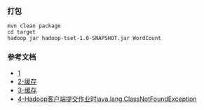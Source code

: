 ### 打包
```
mvn clean package
cd target
hadoop jar hadoop-tset-1.0-SNAPSHOT.jar WordCount
```

### 参考文档
- [1](https://blog.csdn.net/qq_39327985/article/details/82991659)
- [2-缓存](https://blog.csdn.net/fhx007/article/details/45491767)
- [3-缓存](https://blog.csdn.net/xiaolang85/article/details/11782539)
- [4-Hadoop客户端提交作业时java.lang.ClassNotFoundException](https://blog.csdn.net/yaoxtao/article/details/64921060)
